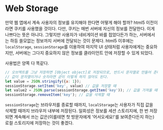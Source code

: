 # Web Storage

만약 웹 앱에서 계속 사용자의 정보를 유지해야 한다면 어떻게 해야 할까? html5 이전이라면 쿠키를 사용했을 것이다. 다만, 쿠키는 매번 서버에 자신의 정보를 전달한다. 이게 나쁘다는 뜻은 아니다. 그렇지만 사용자가 네비게이션 바를 접었다든가 하는, 서버에서는 하등 쓸모없는 정보까지 서버에 전달되는 것이 문제다. html5 이후에는 `localStorage`, `sessionStorage`를 이용하여 마지막 UI 상태처럼 사용자에게는 중요하지만, 서버에는 그다지 중요하지 않은 정보를 클라이언트 안에 저장할 수 있게 되었다.

사용법은 양쪽 다 똑같다.

```js
// 오브젝트를 그냥 저장하면 [Object object]로 저장되므로, 반드시 문자열로 만들어 준다.
// 값이 문자열이거나 숫자라면 굳이 이렇게 하지 않아도 된다.
let value = JSON.stringify({a: 1});
sessionStorage.setItem('key', value) // 값을 저장할 때
let value2 = JSON.parse(sessionStorage.getItem('key')); // 값을 가져올 때
sessionStorage.removeItem('key'); // 값을 삭제할 때
```

`sessionStorage`는 브라우저를 종료할 때까지, `localStorage`는 사용자가 직접 값을 삭제할 때까지 브라우저 내부에 저장된다. 일회성은 정보를 세션 스토리지에, 한 번 저장되면 계속해서 쓰는 값은(이를테면 첫 방문자에게 '어서오세요!'를 보여준다든지 하는) 로컬 스토리지에 저장하는 것이 좋겠다.
